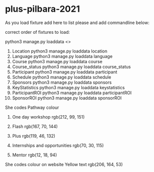 # plus-pilbara-2021

As you load fixture add here to list please and add commandline below: 

correct order of fixtures to load:

python3 manage.py loaddata <>

1. Location
python3 manage.py loaddata location
2. Language
python3 manage.py loaddata language
3. Course
python3 manage.py loaddata course
4. Course_status
python3 manage.py loaddata course_status
5. Participant
python3 manage.py loaddata participant
6. Schedule
python3 manage.py loaddata schedule
7. Sponsors
python3 manage.py loaddata sponsors
8. KeyStatistics
python3 manage.py loaddata keystatistics
9. ParticipantROI
python3 manage.py loaddata participantROI
10. SponsorROI
python3 manage.py loaddata sponsorROI

She codes Pathway colour
1. One day workshop 
rgb(212, 99, 151)

2. Flash
rgb(167, 70, 144)

3. Plus
rgb(119, 46, 132)

4. Internships and opportunities
rgb(70, 30, 115)

5. Mentor
rgb(12, 18, 94)

She codes colour on website
Yellow text
rgb(206, 164, 53)